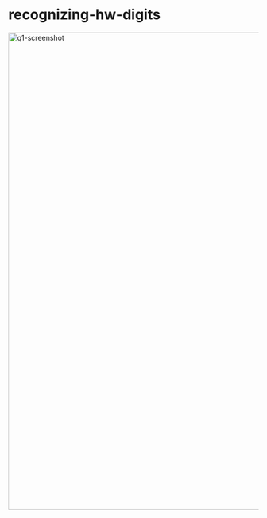 # recognizing-hw-digits
<img width="960" alt="q1-screenshot" src="https://user-images.githubusercontent.com/34184719/143684912-41a707dd-8721-4ded-9978-55d79614d157.png">
